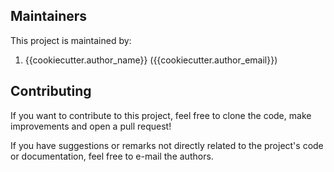 ## Maintainers

This project is maintained by:

1. {{cookiecutter.author_name}} ({{cookiecutter.author_email}})

## Contributing

If you want to contribute to this project, feel free to clone the code, make
improvements and open a pull request!

If you have suggestions or remarks not directly related to the project's code or
documentation, feel free to e-mail the authors.

